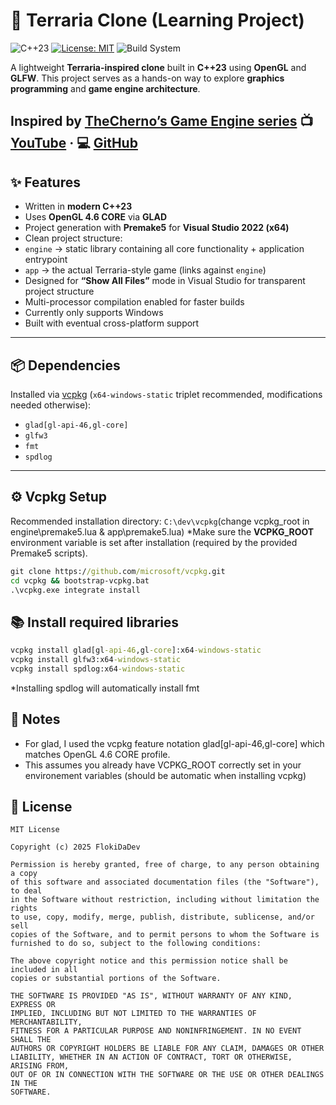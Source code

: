 # 🌱 Terraria Clone (Learning Project)

![C++23](https://img.shields.io/badge/C%2B%2B-23-blue.svg?style=flat&logo=c%2B%2B) [![License: MIT](https://img.shields.io/badge/License-MIT-yellow.svg)](https://opensource.org/licenses/MIT) ![Build System](https://img.shields.io/badge/build-Premake5%20%7C%20VS2022-brightgreen.svg)

A lightweight **Terraria-inspired clone** built in **C++23** using **OpenGL** and **GLFW**.
This project serves as a hands-on way to explore **graphics programming** and **game engine architecture**.

Inspired by [TheCherno’s Game Engine series](https://youtube.com/playlist?list=PLlrATfBNZ98dC-V-N3m0Go4deliWHPFwT&si=ZCR5-iKJd1afBkNo)
📺 [YouTube](https://www.youtube.com/@TheCherno) · 💻 [GitHub](https://github.com/TheCherno)
---

## ✨ Features
- Written in **modern C++23**
- Uses **OpenGL 4.6 CORE** via **GLAD**
- Project generation with **Premake5** for **Visual Studio 2022 (x64)**
- Clean project structure:
-  `engine` → static library containing all core functionality + application entrypoint
-  `app` → the actual Terraria-style game (links against `engine`)
- Designed for **“Show All Files”** mode in Visual Studio for transparent project structure
- Multi-processor compilation enabled for faster builds
- Currently only supports Windows
- Built with eventual cross-platform support
---

## 📦 Dependencies
Installed via [vcpkg](https://github.com/microsoft/vcpkg) (`x64-windows-static` triplet recommended, modifications needed otherwise):
-  `glad[gl-api-46,gl-core]`
-  `glfw3`
-  `fmt`
-  `spdlog`
---

## ⚙️ Vcpkg Setup
Recommended installation directory: `C:\dev\vcpkg`(change vcpkg_root in engine\premake5.lua & app\premake5.lua)
*Make sure the **VCPKG_ROOT** environment variable is set after installation (required by the provided Premake5 scripts).

```bat
git clone https://github.com/microsoft/vcpkg.git
cd vcpkg && bootstrap-vcpkg.bat
.\vcpkg.exe integrate install
```

## 📚 Install required libraries
```bat
vcpkg install glad[gl-api-46,gl-core]:x64-windows-static
vcpkg install glfw3:x64-windows-static
vcpkg install spdlog:x64-windows-static
```
*Installing spdlog will automatically install fmt
  
## 📌 Notes
- For glad, I used the vcpkg feature notation glad[gl-api-46,gl-core] which matches OpenGL 4.6 CORE profile.
- This assumes you already have VCPKG_ROOT correctly set in your environement variables (should be automatic when installing vcpkg)

## 📃 License
```
MIT License

Copyright (c) 2025 FlokiDaDev

Permission is hereby granted, free of charge, to any person obtaining a copy
of this software and associated documentation files (the "Software"), to deal
in the Software without restriction, including without limitation the rights
to use, copy, modify, merge, publish, distribute, sublicense, and/or sell
copies of the Software, and to permit persons to whom the Software is
furnished to do so, subject to the following conditions:

The above copyright notice and this permission notice shall be included in all
copies or substantial portions of the Software.

THE SOFTWARE IS PROVIDED "AS IS", WITHOUT WARRANTY OF ANY KIND, EXPRESS OR
IMPLIED, INCLUDING BUT NOT LIMITED TO THE WARRANTIES OF MERCHANTABILITY,
FITNESS FOR A PARTICULAR PURPOSE AND NONINFRINGEMENT. IN NO EVENT SHALL THE
AUTHORS OR COPYRIGHT HOLDERS BE LIABLE FOR ANY CLAIM, DAMAGES OR OTHER
LIABILITY, WHETHER IN AN ACTION OF CONTRACT, TORT OR OTHERWISE, ARISING FROM,
OUT OF OR IN CONNECTION WITH THE SOFTWARE OR THE USE OR OTHER DEALINGS IN THE
SOFTWARE.

```